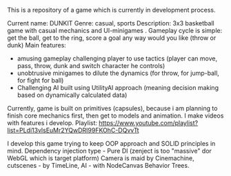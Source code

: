 This is a repository of a game which is currently in development process.

Current name: DUNKIT
Genre: casual, sports
Description: 3x3 basketball game with casual mechanics and UI-minigames . Gameplay cycle is simple: get the ball, get to the ring, score a goal any way would you like (throw or dunk)
Main features:
- amusing gameplay challenging player to use tactics (player can move, pass, throw, dunk and switch character he controls)
- unobtrusive minigames to dilute the dynamics (for throw, for jump-ball, for fight for ball)
- Challenging AI built using UtilityAI approach (meaning decision making based on dynamically calculated data)

Currently, game is built on primitives (capsules), because i am planning to finish core mechanics first, then get to models and animation.
I make videos with features i develop. Playlist: https://www.youtube.com/playlist?list=PLdi13vlsEuMr2YQwDRI99FKOhC-DQvvTt

I develop this game trying to keep OOP approach and SOLID principles in mind. Dependency injection type - Pure DI (zenject is too "massive" dor WebGL which is target platform)
Camera is maid by Cinemachine, cutscenes - by TimeLine, AI - with NodeCanvas Behavior Trees.
